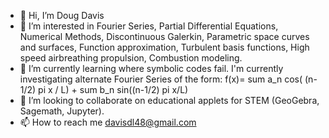 - 👋 Hi, I’m Doug Davis
- 👀 I’m interested in Fourier Series, Partial Differential Equations, Numerical Methods, 
     Discontinuous Galerkin, Parametric space curves and surfaces,  Function approximation,
     Turbulent basis functions, High speed airbreathing propulsion, Combustion modeling.
- 🌱 I’m currently learning where symbolic codes fail.
     I'm currently investigating alternate Fourier Series of the form:
     f(x)= sum a_n cos( (n-1/2) pi x / L) + sum b_n sin((n-1/2) pi x/L)
- 💞️ I’m looking to collaborate on educational applets for STEM (GeoGebra, Sagemath, Jupyter).
- 📫 How to reach me davisdl48@gmail.com
